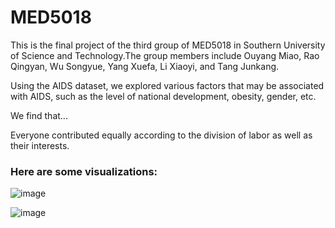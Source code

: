 # MED5018
This is the final project of the third group of MED5018 in Southern University of Science and Technology.The group members include Ouyang Miao, Rao Qingyan, Wu Songyue, Yang Xuefa, Li Xiaoyi, and Tang Junkang.

Using the AIDS dataset, we explored various factors that may be associated with AIDS, such as the level of national development, obesity, gender, etc.

We find that...

Everyone contributed equally according to the division of labor as well as their interests.

### Here are some visualizations:

![image](https://user-images.githubusercontent.com/102911632/209889513-6d553685-6a3c-4e2d-840c-5d91707da1e7.png)

![image](https://user-images.githubusercontent.com/102911632/209890763-7c573bae-72f1-4884-9215-f58b32bf2fd9.png)

